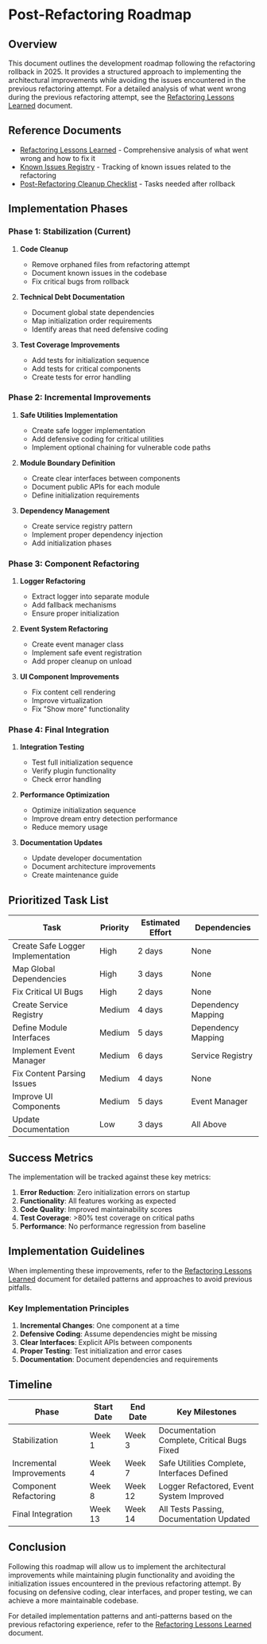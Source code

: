 # Post-Refactoring Roadmap

## Overview

This document outlines the development roadmap following the refactoring rollback in 2025. It provides a structured approach to implementing the architectural improvements while avoiding the issues encountered in the previous refactoring attempt. For a detailed analysis of what went wrong during the previous refactoring attempt, see the [Refactoring Lessons Learned](./refactoring-lessons-learned.md) document.

## Reference Documents

- [Refactoring Lessons Learned](./refactoring-lessons-learned.md) - Comprehensive analysis of what went wrong and how to fix it
- [Known Issues Registry](../known-issues-registry.md) - Tracking of known issues related to the refactoring
- [Post-Refactoring Cleanup Checklist](../../archive/refactoring-2025/post-refactoring-cleanup-checklist.md) - Tasks needed after rollback

## Implementation Phases

### Phase 1: Stabilization (Current)

1. **Code Cleanup**
   - Remove orphaned files from refactoring attempt
   - Document known issues in the codebase
   - Fix critical bugs from rollback

2. **Technical Debt Documentation**
   - Document global state dependencies
   - Map initialization order requirements
   - Identify areas that need defensive coding

3. **Test Coverage Improvements**
   - Add tests for initialization sequence
   - Add tests for critical components
   - Create tests for error handling

### Phase 2: Incremental Improvements

1. **Safe Utilities Implementation**
   - Create safe logger implementation
   - Add defensive coding for critical utilities
   - Implement optional chaining for vulnerable code paths

2. **Module Boundary Definition**
   - Create clear interfaces between components
   - Document public APIs for each module
   - Define initialization requirements

3. **Dependency Management**
   - Create service registry pattern
   - Implement proper dependency injection
   - Add initialization phases

### Phase 3: Component Refactoring

1. **Logger Refactoring**
   - Extract logger into separate module
   - Add fallback mechanisms
   - Ensure proper initialization

2. **Event System Refactoring**
   - Create event manager class
   - Implement safe event registration
   - Add proper cleanup on unload

3. **UI Component Improvements**
   - Fix content cell rendering
   - Improve virtualization
   - Fix "Show more" functionality

### Phase 4: Final Integration

1. **Integration Testing**
   - Test full initialization sequence
   - Verify plugin functionality
   - Check error handling

2. **Performance Optimization**
   - Optimize initialization sequence
   - Improve dream entry detection performance
   - Reduce memory usage

3. **Documentation Updates**
   - Update developer documentation
   - Document architecture improvements
   - Create maintenance guide

## Prioritized Task List

| Task | Priority | Estimated Effort | Dependencies |
|------|----------|------------------|--------------|
| Create Safe Logger Implementation | High | 2 days | None |
| Map Global Dependencies | High | 3 days | None |
| Fix Critical UI Bugs | High | 2 days | None |
| Create Service Registry | Medium | 4 days | Dependency Mapping |
| Define Module Interfaces | Medium | 5 days | Dependency Mapping |
| Implement Event Manager | Medium | 6 days | Service Registry |
| Fix Content Parsing Issues | Medium | 4 days | None |
| Improve UI Components | Medium | 5 days | Event Manager |
| Update Documentation | Low | 3 days | All Above |

## Success Metrics

The implementation will be tracked against these key metrics:

1. **Error Reduction**: Zero initialization errors on startup
2. **Functionality**: All features working as expected
3. **Code Quality**: Improved maintainability scores
4. **Test Coverage**: >80% test coverage on critical paths
5. **Performance**: No performance regression from baseline

## Implementation Guidelines

When implementing these improvements, refer to the [Refactoring Lessons Learned](./refactoring-lessons-learned.md) document for detailed patterns and approaches to avoid previous pitfalls.

### Key Implementation Principles

1. **Incremental Changes**: One component at a time
2. **Defensive Coding**: Assume dependencies might be missing
3. **Clear Interfaces**: Explicit APIs between components
4. **Proper Testing**: Test initialization and error cases
5. **Documentation**: Document dependencies and requirements

## Timeline

| Phase | Start Date | End Date | Key Milestones |
|-------|------------|----------|----------------|
| Stabilization | Week 1 | Week 3 | Documentation Complete, Critical Bugs Fixed |
| Incremental Improvements | Week 4 | Week 7 | Safe Utilities Complete, Interfaces Defined |
| Component Refactoring | Week 8 | Week 12 | Logger Refactored, Event System Improved |
| Final Integration | Week 13 | Week 14 | All Tests Passing, Documentation Updated |

## Conclusion

Following this roadmap will allow us to implement the architectural improvements while maintaining plugin functionality and avoiding the initialization issues encountered in the previous refactoring attempt. By focusing on defensive coding, clear interfaces, and proper testing, we can achieve a more maintainable codebase. 

For detailed implementation patterns and anti-patterns based on the previous refactoring experience, refer to the [Refactoring Lessons Learned](./refactoring-lessons-learned.md) document.
